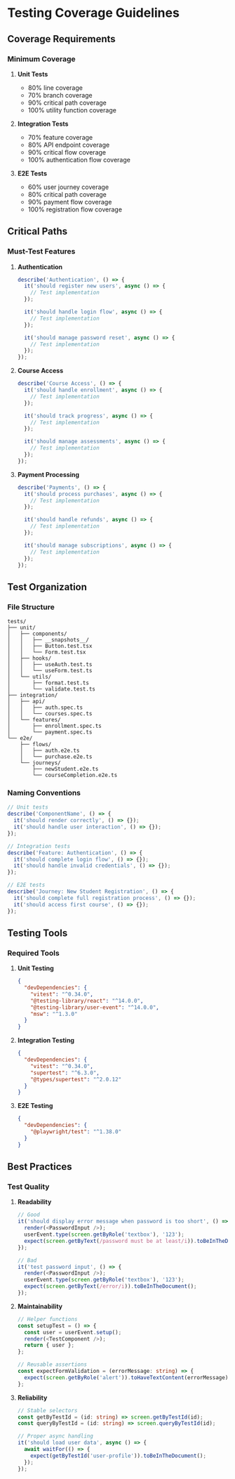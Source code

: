 # Testing Coverage Guidelines

## Coverage Requirements
### Minimum Coverage
1. **Unit Tests**
   - 80% line coverage
   - 70% branch coverage
   - 90% critical path coverage
   - 100% utility function coverage

2. **Integration Tests**
   - 70% feature coverage
   - 80% API endpoint coverage
   - 90% critical flow coverage
   - 100% authentication flow coverage

3. **E2E Tests**
   - 60% user journey coverage
   - 80% critical path coverage
   - 90% payment flow coverage
   - 100% registration flow coverage

## Critical Paths
### Must-Test Features
1. **Authentication**
   ```typescript
   describe('Authentication', () => {
     it('should register new users', async () => {
       // Test implementation
     });

     it('should handle login flow', async () => {
       // Test implementation
     });

     it('should manage password reset', async () => {
       // Test implementation
     });
   });
   ```

2. **Course Access**
   ```typescript
   describe('Course Access', () => {
     it('should handle enrollment', async () => {
       // Test implementation
     });

     it('should track progress', async () => {
       // Test implementation
     });

     it('should manage assessments', async () => {
       // Test implementation
     });
   });
   ```

3. **Payment Processing**
   ```typescript
   describe('Payments', () => {
     it('should process purchases', async () => {
       // Test implementation
     });

     it('should handle refunds', async () => {
       // Test implementation
     });

     it('should manage subscriptions', async () => {
       // Test implementation
     });
   });
   ```

## Test Organization
### File Structure
```
tests/
├── unit/
│   ├── components/
│   │   ├── __snapshots__/
│   │   ├── Button.test.tsx
│   │   └── Form.test.tsx
│   ├── hooks/
│   │   ├── useAuth.test.ts
│   │   └── useForm.test.ts
│   └── utils/
│       ├── format.test.ts
│       └── validate.test.ts
├── integration/
│   ├── api/
│   │   ├── auth.spec.ts
│   │   └── courses.spec.ts
│   └── features/
│       ├── enrollment.spec.ts
│       └── payment.spec.ts
└── e2e/
    ├── flows/
    │   ├── auth.e2e.ts
    │   └── purchase.e2e.ts
    └── journeys/
        ├── newStudent.e2e.ts
        └── courseCompletion.e2e.ts
```

### Naming Conventions
```typescript
// Unit tests
describe('ComponentName', () => {
  it('should render correctly', () => {});
  it('should handle user interaction', () => {});
});

// Integration tests
describe('Feature: Authentication', () => {
  it('should complete login flow', () => {});
  it('should handle invalid credentials', () => {});
});

// E2E tests
describe('Journey: New Student Registration', () => {
  it('should complete full registration process', () => {});
  it('should access first course', () => {});
});
```

## Testing Tools
### Required Tools
1. **Unit Testing**
   ```json
   {
     "devDependencies": {
       "vitest": "^0.34.0",
       "@testing-library/react": "^14.0.0",
       "@testing-library/user-event": "^14.0.0",
       "msw": "^1.3.0"
     }
   }
   ```

2. **Integration Testing**
   ```json
   {
     "devDependencies": {
       "vitest": "^0.34.0",
       "supertest": "^6.3.0",
       "@types/supertest": "^2.0.12"
     }
   }
   ```

3. **E2E Testing**
   ```json
   {
     "devDependencies": {
       "@playwright/test": "^1.38.0"
     }
   }
   ```

## Best Practices
### Test Quality
1. **Readability**
   ```typescript
   // Good
   it('should display error message when password is too short', () => {
     render(<PasswordInput />);
     userEvent.type(screen.getByRole('textbox'), '123');
     expect(screen.getByText(/password must be at least/i)).toBeInTheDocument();
   });

   // Bad
   it('test password input', () => {
     render(<PasswordInput />);
     userEvent.type(screen.getByRole('textbox'), '123');
     expect(screen.getByText(/error/i)).toBeInTheDocument();
   });
   ```

2. **Maintainability**
   ```typescript
   // Helper functions
   const setupTest = () => {
     const user = userEvent.setup();
     render(<TestComponent />);
     return { user };
   };

   // Reusable assertions
   const expectFormValidation = (errorMessage: string) => {
     expect(screen.getByRole('alert')).toHaveTextContent(errorMessage);
   };
   ```

3. **Reliability**
   ```typescript
   // Stable selectors
   const getByTestId = (id: string) => screen.getByTestId(id);
   const queryByTestId = (id: string) => screen.queryByTestId(id);

   // Proper async handling
   it('should load user data', async () => {
     await waitFor(() => {
       expect(getByTestId('user-profile')).toBeInTheDocument();
     });
   });
   ```